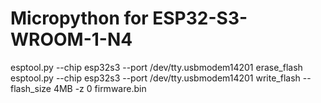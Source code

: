 # Micropython for ESP32-S3-WROOM-1-N4 

esptool.py --chip esp32s3 --port /dev/tty.usbmodem14201 erase_flash
esptool.py --chip esp32s3 --port /dev/tty.usbmodem14201 write_flash --flash_size 4MB -z 0 firmware.bin


